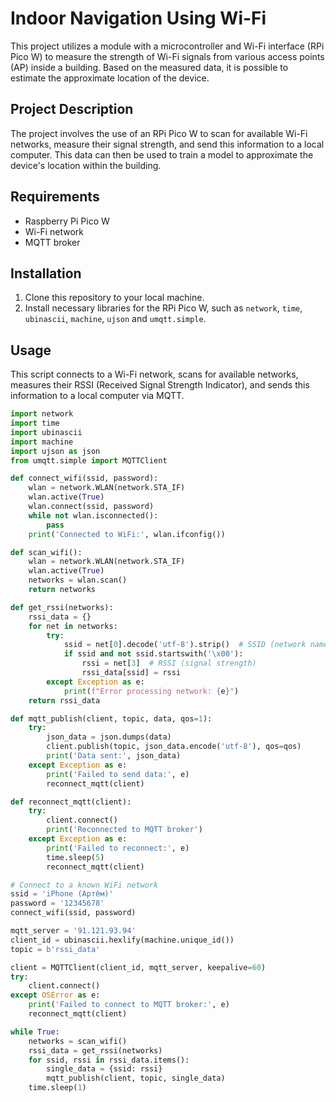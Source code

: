 # Indoor Navigation Using Wi-Fi

This project utilizes a module with a microcontroller and Wi-Fi interface (RPi Pico W) to measure the strength of Wi-Fi signals from various access points (AP) inside a building. Based on the measured data, it is possible to estimate the approximate location of the device.

## Project Description
The project involves the use of an RPi Pico W to scan for available Wi-Fi networks, measure their signal strength, and send this information to a local computer. This data can then be used to train a model to approximate the device's location within the building.

## Requirements
- Raspberry Pi Pico W
- Wi-Fi network
- MQTT broker

## Installation
1. Clone this repository to your local machine.
2. Install necessary libraries for the RPi Pico W, such as `network`, `time`, `ubinascii`, `machine`, `ujson` and  `umqtt.simple`.

## Usage
This script connects to a Wi-Fi network, scans for available networks, measures their RSSI (Received Signal Strength Indicator), and sends this information to a local computer via MQTT.

```python
import network
import time
import ubinascii
import machine
import ujson as json
from umqtt.simple import MQTTClient

def connect_wifi(ssid, password):
    wlan = network.WLAN(network.STA_IF)
    wlan.active(True)
    wlan.connect(ssid, password)
    while not wlan.isconnected():
        pass
    print('Connected to WiFi:', wlan.ifconfig())

def scan_wifi():
    wlan = network.WLAN(network.STA_IF)
    wlan.active(True)
    networks = wlan.scan()
    return networks

def get_rssi(networks):
    rssi_data = {}
    for net in networks:
        try:
            ssid = net[0].decode('utf-8').strip()  # SSID (network name)
            if ssid and not ssid.startswith('\x00'):
                rssi = net[3]  # RSSI (signal strength)
                rssi_data[ssid] = rssi
        except Exception as e:
            print(f"Error processing network: {e}")
    return rssi_data

def mqtt_publish(client, topic, data, qos=1):
    try:
        json_data = json.dumps(data)
        client.publish(topic, json_data.encode('utf-8'), qos=qos)
        print('Data sent:', json_data)
    except Exception as e:
        print('Failed to send data:', e)
        reconnect_mqtt(client)

def reconnect_mqtt(client):
    try:
        client.connect()
        print('Reconnected to MQTT broker')
    except Exception as e:
        print('Failed to reconnect:', e)
        time.sleep(5)
        reconnect_mqtt(client)

# Connect to a known WiFi network
ssid = 'iPhone (Артём)'
password = '12345678'
connect_wifi(ssid, password)

mqtt_server = '91.121.93.94'
client_id = ubinascii.hexlify(machine.unique_id())
topic = b'rssi_data'

client = MQTTClient(client_id, mqtt_server, keepalive=60)
try:
    client.connect()
except OSError as e:
    print('Failed to connect to MQTT broker:', e)
    reconnect_mqtt(client)

while True:
    networks = scan_wifi()
    rssi_data = get_rssi(networks)
    for ssid, rssi in rssi_data.items():
        single_data = {ssid: rssi}
        mqtt_publish(client, topic, single_data)
    time.sleep(1)

